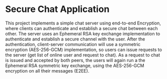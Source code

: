 # Secure Chat Application
This project implements a simple chat server using end-to-end Encryption, where clients can authenticate and establish a secure chat between each other.
The server uses an Ephemeral RSA key exchange implementation to authenticate and establish a secure channel with the user. After the authentication, client-server communication will use a symmetric encryption (AES-256-GCM) implementation, so users can issue requests to the server (get list of online user and request to chat).
As a request to chat is issued and accepted by both peers, the users will again run a the Ephemeral RSA symmetric key exchange, using the AES-256-GCM encryption on all their messages (E2EE).
